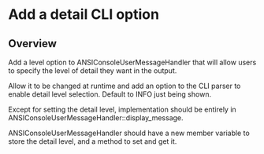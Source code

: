 # Add a detail CLI option

## Overview

Add a level option to ANSIConsoleUserMessageHandler that will allow users to specify the level of detail they want in the output.

Allow it to be changed at runtime and add an option to the CLI parser to enable detail level selection. Default to INFO just being shown.

Except for setting the detail level, implementation should be entirely in ANSIConsoleUserMessageHandler::display_message.

ANSIConsoleUserMessageHandler should have a new member variable to store the detail level, and a method to set and get it.
